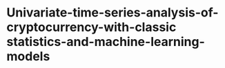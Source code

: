 # Univariate-time-series-analysis-of-cryptocurrency-with-classic statistics-and-machine-learning-models

